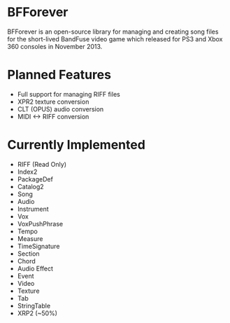 # BFForever
BFForever is an open-source library for managing and creating song files for the short-lived BandFuse video game which released for PS3 and Xbox 360 consoles in November 2013.

# Planned Features
* Full support for managing RIFF files
* XPR2 texture conversion
* CLT (OPUS) audio conversion
* MIDI <-> RIFF conversion

# Currently Implemented
* RIFF (Read Only)
 * Index2
 * PackageDef
 * Catalog2
 * Song
 * Audio
 * Instrument
 * Vox
 * VoxPushPhrase
 * Tempo
 * Measure
 * TimeSignature
 * Section
 * Chord
 * Audio Effect
 * Event
 * Video
 * Texture
 * Tab
 * StringTable
* XRP2 (~50%)